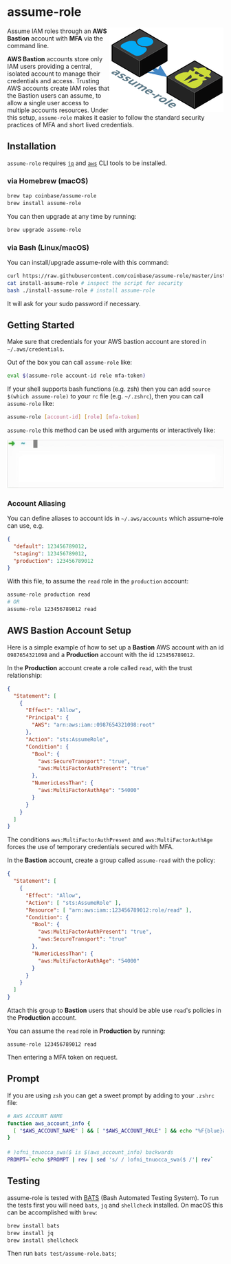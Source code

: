 # assume-role

<img src="./assets/assume-role.png" align="right" alt="assume-role logo" />

Assume IAM roles through an **AWS Bastion** account with **MFA** via the command line.

**AWS Bastion** accounts store only IAM users providing a central, isolated account to manage their credentials and access. Trusting AWS accounts create IAM roles that the Bastion users can assume, to allow a single user access to multiple accounts resources. Under this setup, `assume-role` makes it easier to follow the standard security practices of MFA and short lived credentials.

## Installation

`assume-role` requires [`jq`](https://stedolan.github.io/jq/) and [`aws`](https://aws.amazon.com/cli/) CLI tools to be installed.

### via Homebrew (macOS)

```bash
brew tap coinbase/assume-role
brew install assume-role
```

You can then upgrade at any time by running:

```bash
brew upgrade assume-role
```

### via Bash (Linux/macOS)

You can install/upgrade assume-role with this command:

```bash
curl https://raw.githubusercontent.com/coinbase/assume-role/master/install-assume-role -O
cat install-assume-role # inspect the script for security
bash ./install-assume-role # install assume-role
```

It will ask for your sudo password if necessary.

## Getting Started

Make sure that credentials for your AWS bastion account are stored in `~/.aws/credentials`.

Out of the box you can call `assume-role` like:

```bash
eval $(assume-role account-id role mfa-token)
```

If your shell supports bash functions (e.g. zsh) then you can add `source $(which assume-role)` to your `rc` file (e.g. `~/.zshrc`), then you can call `assume-role` like:

```bash
assume-role [account-id] [role] [mfa-token]
```

`assume-role` this method can be used with arguments or interactively like:

<img src="./assets/assume-role.gif" alt="assume-role usage" />

### Account Aliasing

You can define aliases to account ids in `~/.aws/accounts` which assume-role can use, e.g.

```json
{
  "default": 123456789012,
  "staging": 123456789012,
  "production": 123456789012
}
```

With this file, to assume the `read` role in the `production` account:

```bash
assume-role production read
# OR
assume-role 123456789012 read
```

## AWS Bastion Account Setup

Here is a simple example of how to set up a **Bastion** AWS account with an id `0987654321098` and a **Production** account with the id `123456789012`.

In the **Production** account create a role called `read`, with the trust relationship:

```json
{
  "Statement": [
    {
      "Effect": "Allow",
      "Principal": {
        "AWS": "arn:aws:iam::0987654321098:root"
      },
      "Action": "sts:AssumeRole",
      "Condition": {
        "Bool": {
          "aws:SecureTransport": "true",
          "aws:MultiFactorAuthPresent": "true"
        },
        "NumericLessThan": {
          "aws:MultiFactorAuthAge": "54000"
        }
      }
    }
  ]
}
```

The conditions `aws:MultiFactorAuthPresent` and `aws:MultiFactorAuthAge` forces the use of temporary credentials secured with MFA.

In the **Bastion** account, create a group called `assume-read` with the policy:

```json
{
  "Statement": [
    {
      "Effect": "Allow",
      "Action": [ "sts:AssumeRole" ],
      "Resource": [ "arn:aws:iam::123456789012:role/read" ],
      "Condition": {
        "Bool": {
          "aws:MultiFactorAuthPresent": "true",
          "aws:SecureTransport": "true"
        },
        "NumericLessThan": {
          "aws:MultiFactorAuthAge": "54000"
        }
      }
    }
  ]
}
```

Attach this group to **Bastion** users that should be able use `read`'s policies in the **Production** account.

You can assume the `read` role in **Production** by running:

```
assume-role 123456789012 read
```

Then entering a MFA token on request.

## Prompt

If you are using `zsh` you can get a sweet prompt by adding to your `.zshrc` file:

```bash
# AWS ACCOUNT NAME
function aws_account_info {
  [ "$AWS_ACCOUNT_NAME" ] && [ "$AWS_ACCOUNT_ROLE" ] && echo "%F{blue}aws:(%f%F{red}$AWS_ACCOUNT_NAME:$AWS_ACCOUNT_ROLE%f%F{blue})%F$reset_color"
}

# )ofni_tnuocca_swa($ is $(aws_account_info) backwards
PROMPT=`echo $PROMPT | rev | sed 's/ / )ofni_tnuocca_swa($ /'| rev`
```

## Testing

assume-role is tested with [BATS](https://github.com/sstephenson/bats) (Bash Automated Testing System). To run the tests first you will need `bats`, `jq` and `shellcheck` installed. On macOS this can be accomplished with `brew`:

```bash
brew install bats
brew install jq
brew install shellcheck
```

Then run `bats test/assume-role.bats`;
